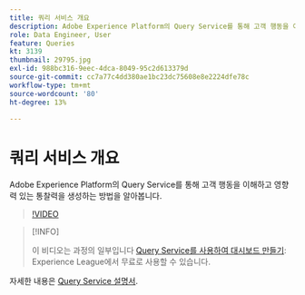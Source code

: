 ```yaml
---
title: 쿼리 서비스 개요
description: Adobe Experience Platform의 Query Service를 통해 고객 행동을 이해하고 영향력 있는 통찰력을 생성하는 방법을 알아봅니다.
role: Data Engineer, User
feature: Queries
kt: 3139
thumbnail: 29795.jpg
exl-id: 988bc316-9eec-4dca-8049-95c2d613379d
source-git-commit: cc7a77c4dd380ae1bc23dc75608e8e2224dfe78c
workflow-type: tm+mt
source-wordcount: '80'
ht-degree: 13%

---
```


# 쿼리 서비스 개요

Adobe Experience Platform의 Query Service를 통해 고객 행동을 이해하고 영향력 있는 통찰력을 생성하는 방법을 알아봅니다.

>[!VIDEO](https://video.tv.adobe.com/v/29795?quality=12&learn=on)

>[!INFO]
>
> 이 비디오는 과정의 일부입니다 [Query Service를 사용하여 대시보드 만들기](https://experienceleague.adobe.com/?recommended=ExperiencePlatform-D-1-2021.1.qsvc.dash): Experience League에서 무료로 사용할 수 있습니다.

자세한 내용은 [Query Service 설명서](https://experienceleague.adobe.com/docs/experience-platform/query/home.html?lang=ko).
